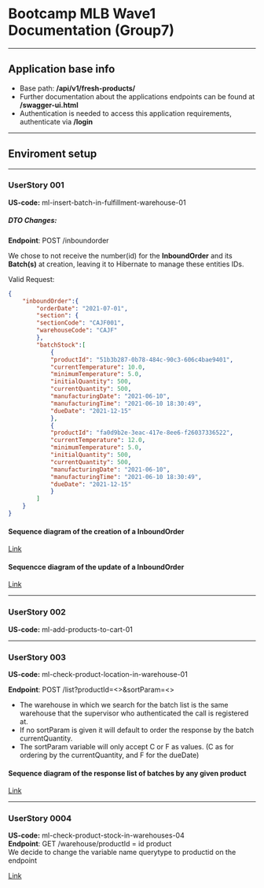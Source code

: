 # Bootcamp MLB Wave1 Documentation (Group7)

---

## Application base info

- Base path: **/api/v1/fresh-products/**
- Further documentation about the applications endpoints can be found at **/swagger-ui.html**
- Authentication is needed to access this application requirements, authenticate via **/login**

---

## Enviroment setup



---

### UserStory 001
**US-code:** ml-insert-batch-in-fulfillment-warehouse-01

##### DTO Changes:

**Endpoint**: POST /inboundorder

We chose to not receive the number(id) for the **InboundOrder** and its **Batch(s)** at creation, leaving it to Hibernate to manage these entities IDs.

Valid Request:

```json
{
    "inboundOrder":{
        "orderDate": "2021-07-01", 
        "section": {
        "sectionCode": "CAJF001",
        "warehouseCode": "CAJF"
        }, 
        "batchStock":[
            {
            "productId": "51b3b287-0b78-484c-90c3-606c4bae9401",
            "currentTemperature": 10.0,
            "minimumTemperature": 5.0,
            "initialQuantity": 500,
            "currentQuantity": 500,
            "manufacturingDate": "2021-06-10",
            "manufacturingTime": "2021-06-10 18:30:49",
            "dueDate": "2021-12-15"
            },
            {
            "productId": "fa0d9b2e-3eac-417e-8ee6-f26037336522",
            "currentTemperature": 12.0,
            "minimumTemperature": 5.0,
            "initialQuantity": 500,
            "currentQuantity": 500,
            "manufacturingDate": "2021-06-10",
            "manufacturingTime": "2021-06-10 18:30:49",
            "dueDate": "2021-12-15"
            }
        ]
    }
}
```

#### Sequence diagram of the creation of a InboundOrder
[Link](https://mermaid-js.github.io/mermaid-live-editor/view/#eyJjb2RlIjoic2VxdWVuY2VEaWFncmFtXG4gICAgSW5ib3VuZE9yZGVyQ29udHJvbGxlci0-PitJbmJvdW5kT3JkZXJTZXJ2aWNlOiBjcmVhdGVJbmJvdW5kT3JkZXIoKVxuICAgIEluYm91bmRPcmRlclNlcnZpY2UtPj4rU3VwZXJ2aXNvclJlcG9zaXRvcnk6IGZpbmRCeUlkKClcbiAgICBTdXBlcnZpc29yUmVwb3NpdG9yeS0-Pi1JbmJvdW5kT3JkZXJTZXJ2aWNlOiBsb2dnZWQgc3VwZXJ2aXNvclxuICAgIEluYm91bmRPcmRlclNlcnZpY2UtPj4rU2VjdGlvblJlcG9zaXRvcnk6IGZpbmRCeUlkKClcbiAgICBTZWN0aW9uUmVwb3NpdG9yeS0-Pi1JbmJvdW5kT3JkZXJTZXJ2aWNlOiBzZWN0aW9uXG4gICAgSW5ib3VuZE9yZGVyU2VydmljZS0-PitQcm9kdWN0UmVwb3NpdG9yeTogZmluZEFsbEJ5SWQoKVxuICAgIFByb2R1Y3RSZXBvc2l0b3J5LT4-LUluYm91bmRPcmRlclNlcnZpY2U6IHByb2R1Y3RzXG4gICAgSW5ib3VuZE9yZGVyU2VydmljZS0-PiBJbmJvdW5kT3JkZXJTZXJ2aWNlOiBWYWxpZGF0aW9uc1xuICAgIEluYm91bmRPcmRlclNlcnZpY2UtPj4rSW5ib3VuZE9yZGVyUmVwb3NpdG9yeTogc2F2ZSgpXG4gICAgSW5ib3VuZE9yZGVyUmVwb3NpdG9yeS0-PitCYXRjaFJlcG9zaXRvcnk6IHNhdmVBbGwoKVxuICAgIEJhdGNoUmVwb3NpdG9yeS0-Pi1JbmJvdW5kT3JkZXJSZXBvc2l0b3J5OiBjcmVhdGVkXG4gICAgSW5ib3VuZE9yZGVyUmVwb3NpdG9yeS0-Pi1JbmJvdW5kT3JkZXJTZXJ2aWNlOiBjcmVhdGVkXG5cbiAgICBJbmJvdW5kT3JkZXJTZXJ2aWNlLT4-LUluYm91bmRPcmRlckNvbnRyb2xsZXI6IENyZWF0ZWQgMjAxXG4iLCJtZXJtYWlkIjoie1xuICBcInRoZW1lXCI6IFwiZGVmYXVsdFwiXG59IiwidXBkYXRlRWRpdG9yIjp0cnVlLCJhdXRvU3luYyI6dHJ1ZSwidXBkYXRlRGlhZ3JhbSI6dHJ1ZX0)

#### Sequencce diagram of the update of a InboundOrder
[Link](https://mermaid-js.github.io/mermaid-live-editor/view/#eyJjb2RlIjoic2VxdWVuY2VEaWFncmFtXG4gICAgSW5ib3VuZE9yZGVyQ29udHJvbGxlci0-PitJbmJvdW5kT3JkZXJTZXJ2aWNlOiB1cGRhdGVJbmJvdW5kT3JkZXIoKVxuICAgIEluYm91bmRPcmRlclNlcnZpY2UtPj4rSW5ib3VuZE9yZGVyUmVwb3NpdG9yeTogZmluZEJ5SWQoKVxuICAgIEluYm91bmRPcmRlclJlcG9zaXRvcnktPj4tSW5ib3VuZE9yZGVyU2VydmljZTogSW5ib3VuZE9yZGVyXG4gICAgSW5ib3VuZE9yZGVyU2VydmljZS0-PiBJbmJvdW5kT3JkZXJTZXJ2aWNlOiBWYWxpZGF0ZSBpZiBvcmRlciBleHNpdHNcbiAgICBJbmJvdW5kT3JkZXJTZXJ2aWNlLT4-K0JhdGNoUmVwb3NpdG9yeTogZmluZEFsbEJ5SWQoKVxuICAgIEJhdGNoUmVwb3NpdG9yeS0-Pi1JbmJvdW5kT3JkZXJSZXBvc2l0b3J5OiBiYXRjaGVzXG4gICAgSW5ib3VuZE9yZGVyUmVwb3NpdG9yeS0-PitJbmJvdW5kT3JkZXJTZXJ2aWNlOiByZXF1ZXN0ZWQgYmF0Y2hlc1xuICAgIEluYm91bmRPcmRlclNlcnZpY2UtPj4gSW5ib3VuZE9yZGVyU2VydmljZTogVmFsaWRhdGUgaWYgdGhlIHJlcXVlc3RlZCBiYXRjaChlcykgYXJlIGZyb20gdGhlIEluYm91bmRPcmRlclxuICAgIEluYm91bmRPcmRlclNlcnZpY2UtPj4rU3VwZXJ2aXNvclJlcG9zaXRvcnk6IGZpbmRCeUlkKClcbiAgICBTdXBlcnZpc29yUmVwb3NpdG9yeS0-Pi1JbmJvdW5kT3JkZXJTZXJ2aWNlOiBsb2dnZWQgc3VwZXJ2aXNvclxuICAgIEluYm91bmRPcmRlclNlcnZpY2UtPj4rU2VjdGlvblJlcG9zaXRvcnk6IGZpbmRCeUlkKClcbiAgICBTZWN0aW9uUmVwb3NpdG9yeS0-Pi1JbmJvdW5kT3JkZXJTZXJ2aWNlOiBzZWN0aW9uXG4gICAgSW5ib3VuZE9yZGVyU2VydmljZS0-PitQcm9kdWN0UmVwb3NpdG9yeTogZmluZEFsbEJ5SWQoKVxuICAgIFByb2R1Y3RSZXBvc2l0b3J5LT4-LUluYm91bmRPcmRlclNlcnZpY2U6IHByb2R1Y3RzXG4gICAgSW5ib3VuZE9yZGVyU2VydmljZS0-PiBJbmJvdW5kT3JkZXJTZXJ2aWNlOiBWYWxpZGF0aW9uc1xuICAgIEluYm91bmRPcmRlclNlcnZpY2UtPj4rSW5ib3VuZE9yZGVyUmVwb3NpdG9yeTogdXBkYXRlKClcbiAgICBJbmJvdW5kT3JkZXJSZXBvc2l0b3J5LT4-K0JhdGNoUmVwb3NpdG9yeTogdXBkYXRlQWxsKClcbiAgICBCYXRjaFJlcG9zaXRvcnktPj4tSW5ib3VuZE9yZGVyUmVwb3NpdG9yeTogdXBkYXRlZFxuICAgIEluYm91bmRPcmRlclJlcG9zaXRvcnktPj4tSW5ib3VuZE9yZGVyU2VydmljZTogdXBkYXRlZFxuXG4gICAgSW5ib3VuZE9yZGVyU2VydmljZS0-Pi1JbmJvdW5kT3JkZXJDb250cm9sbGVyOiBDcmVhdGVkIDIwMVxuIiwibWVybWFpZCI6IntcbiAgXCJ0aGVtZVwiOiBcImRlZmF1bHRcIlxufSIsInVwZGF0ZUVkaXRvciI6dHJ1ZSwiYXV0b1N5bmMiOnRydWUsInVwZGF0ZURpYWdyYW0iOnRydWV9)

---

### UserStory 002
**US-code:** ml-add-products-to-cart-01

---

### UserStory 003
**US-code:** ml-check-product-location-in-warehouse-01

**Endpoint**: POST /list?productId=<>&sortParam=<>

- The warehouse in which we search for the batch list is the same warehouse that the supervisor who authenticated the call is registered at.
- If no sortParam is given it will default to order the response by the batch currentQuantity.
- The sortParam variable will only accept C or F as values. (C as for ordering by the currentQuantity, and F for the dueDate)

#### Sequence diagram of the response list of batches by any given product

[Link](https://mermaid-js.github.io/mermaid-live-editor/view/#eyJjb2RlIjoic2VxdWVuY2VEaWFncmFtXG4gICAgSW5ib3VuZE9yZGVyQ29udHJvbGxlci0-PitJbmJvdW5kT3JkZXJTZXJ2aWNlOiBsaXN0UHJvZHVjdEJhdGNoU3RvY2soKVxuICAgIFxuICAgIEluYm91bmRPcmRlclNlcnZpY2UtPj5JbmJvdW5kT3JkZXJTZXJ2aWNlOiBWYWxpZGF0ZSBzb3J0IHBhcmFtZXRlclxuXG4gICAgSW5ib3VuZE9yZGVyU2VydmljZS0-PitQcm9kdWN0UmVwb3NpdG9yeTogZmluZEJ5SWQoKVxuICAgIFByb2R1Y3RSZXBvc2l0b3J5LT4-LUluYm91bmRPcmRlclNlcnZpY2U6IHByb2R1Y3RcblxuICAgIEluYm91bmRPcmRlclNlcnZpY2UtPj4rU3VwZXJ2aXNvclJlcG9zaXRvcnk6IGZpbmRCeUlkKClcbiAgICBTdXBlcnZpc29yUmVwb3NpdG9yeS0-Pi1JbmJvdW5kT3JkZXJTZXJ2aWNlOiBsb2dnZWQgc3VwZXJ2aXNvclxuICAgIFxuICAgIEluYm91bmRPcmRlclNlcnZpY2UtPj4rU2VjdGlvblJlcG9zaXRvcnk6IGZpbmRCeVdhcmVob3VzZUNvZGVBbmRDYXRlZ29yeSgpXG4gICAgU2VjdGlvblJlcG9zaXRvcnktPj4tSW5ib3VuZE9yZGVyU2VydmljZTogc2VjdGlvblxuXG4gICAgSW5ib3VuZE9yZGVyU2VydmljZS0-PitCYXRjaFJlcG9zaXRvcnk6IGZpbmRCYXRjaGVzQnlQcm9kdWN0QW5kV2FyZWhvdXNlKClcbiAgICBCYXRjaFJlcG9zaXRvcnktPj4tSW5ib3VuZE9yZGVyU2VydmljZTogYmF0Y2hlc1xuXG4gICAgSW5ib3VuZE9yZGVyU2VydmljZS0-PkluYm91bmRPcmRlclNlcnZpY2U6IGZpbHRlciBhbmQgbWFwIGJhdGNoZXNcblxuICAgIEluYm91bmRPcmRlclNlcnZpY2UtPj4tSW5ib3VuZE9yZGVyQ29udHJvbGxlcjogT0sgMjAwXG4iLCJtZXJtYWlkIjoie1xuICBcInRoZW1lXCI6IFwiZGVmYXVsdFwiXG59IiwidXBkYXRlRWRpdG9yIjp0cnVlLCJhdXRvU3luYyI6dHJ1ZSwidXBkYXRlRGlhZ3JhbSI6dHJ1ZX0)

---

### UserStory 0004
**US-code:** ml-check-product-stock-in-warehouses-04 \
**Endpoint**: GET /warehouse/productId = id product \
We decide to change the variable name querytype to productid on the endpoint

[Link](https://mermaid-js.github.io/mermaid-live-editor/view/#eyJjb2RlIjoic2VxdWVuY2VEaWFncmFtXG5XYXJlaG91c2VDb250cm9sbGVyLT4-K1dhcmVob3VzZVNlcnZpY2U6IGdldFByb2R1Y3RzSW5BbGxXYXJlaG91c2VzKClcbldhcmVob3VzZVNlcnZpY2UtPj4rUHJvZHVjdFJlcG9zaXRvcnk6IGZpbmRCeUlkKClcblByb2R1Y3RSZXBvc2l0b3J5LT4-LVdhcmVob3VzZVNlcnZpY2U6IHByb2R1Y3RcbldhcmVob3VzZVNlcnZpY2UtPj4rV2FyZWhvdXNlUmVwb3NpdG9yeTogZmluZEFsbCgpXG5XYXJlaG91c2VSZXBvc2l0b3J5LT4-LVdhcmVob3VzZVNlcnZpY2U6IHdhcmVob3VzZXNcbldhcmVob3VzZVNlcnZpY2UtPj4rQmF0Y2hSZXBvc2l0b3J5OiBmaW5kQmF0Y2hlc0J5UHJvZHVjdEFuZFdhcmVob3VzZSgpXG5CYXRjaFJlcG9zaXRvcnktPj4tV2FyZWhvdXNlU2VydmljZTogYmF0Y2hlc1xuV2FyZWhvdXNlU2VydmljZS0-PldhcmVob3VzZVNlcnZpY2U6IHZhbGlkYXRpb25zXG5XYXJlaG91c2VTZXJ2aWNlLT4-LVdhcmVob3VzZUNvbnRyb2xsZXI6IHByb2R1Y3RXYXJlaG91c2VEVE9cbiAgXG4gICAgICAgICAgICAiLCJtZXJtYWlkIjoie1xuICBcInRoZW1lXCI6IFwiZGVmYXVsdFwiXG59IiwidXBkYXRlRWRpdG9yIjp0cnVlLCJhdXRvU3luYyI6dHJ1ZSwidXBkYXRlRGlhZ3JhbSI6dHJ1ZX0)
